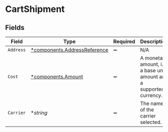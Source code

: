 # CartShipment


## Fields

| Field                                                                       | Type                                                                        | Required                                                                    | Description                                                                 | Example                                                                     |
| --------------------------------------------------------------------------- | --------------------------------------------------------------------------- | --------------------------------------------------------------------------- | --------------------------------------------------------------------------- | --------------------------------------------------------------------------- |
| `Address`                                                                   | [*components.AddressReference](../../models/components/addressreference.md) | :heavy_minus_sign:                                                          | N/A                                                                         |                                                                             |
| `Cost`                                                                      | [*components.Amount](../../models/components/amount.md)                     | :heavy_minus_sign:                                                          | A monetary amount, i.e. a base unit amount and a supported currency.        |                                                                             |
| `Carrier`                                                                   | **string*                                                                   | :heavy_minus_sign:                                                          | The name of the carrier selected.                                           | FedEx                                                                       |